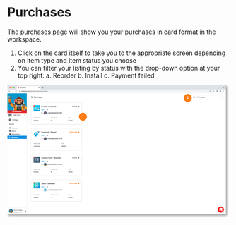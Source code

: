 # Purchases

The purchases page will show you your purchases in card format in the workspace. 

1. Click on the card itself to take you to the appropriate screen depending on item type and item status you choose
2. You can filter your listing by status with the drop-down option at your top right:
    a. Reorder
    b. Install
    c. Payment failed
		
<a href="../../../images/settings-billing-purchases-lg.jpg" target="_blank"><img src="../../../images/settings-billing-purchases.jpg" style="margin: auto; display: block"></a>

